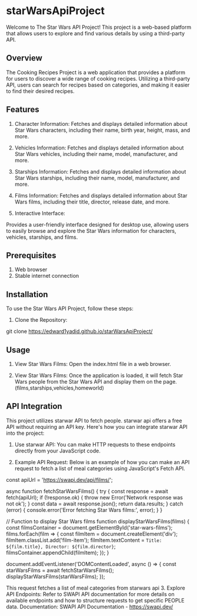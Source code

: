 
#     starWarsApiProject

Welcome to The Star Wars API Project! This project is a web-based platform that allows users to explore and find various  details by using a third-party API.

## Overview

The Cooking Recipes Project is a web application that provides a platform for users to discover a wide range of cooking recipes. Utilizing a third-party API, users can search for recipes based on categories, and making it easier to find their desired recipes.

## Features

1. Character Information:
Fetches and displays detailed information about Star Wars characters, including their name, birth year, height, mass, and more.

2. Vehicles Information:
Fetches and displays detailed information about Star Wars vehicles, including their name, model, manufacturer, and more.

3. Starships Information:
Fetches and displays detailed information about Star Wars starships, including their name, model, manufacturer, and more.

4. Films Information:
Fetches and displays detailed information about Star Wars films, including their title, director, release date, and more.

5. Interactive Interface:

Provides a user-friendly interface designed for desktop use, allowing users to easily browse and explore the Star Wars information for characters, vehicles, starships, and films.

## Prerequisites

1. Web browser
2. Stable internet connection

## Installation
To use the Star Wars API Project, follow these steps:

1. Clone the Repository:

git clone https://edward1yadid.github.io/starWarsApiProject/

## Usage
1. View Star Wars Films:
Open the index.html file in a web browser.


2. View Star Wars Films:
Once the application is loaded, it will fetch Star Wars people from the Star Wars API and display them on the page.
(films,starships,vehicles,homeworld)


## API Integration
This project utilizes starwar API to fetch people. starwar api offers a free API without requiring an API key. Here's how you can integrate starwar API into the project:

1. Use starwar API:
You can make HTTP requests to these endpoints directly from your JavaScript code.

2. Example API Request:
Below is an example of how you can make an API request to fetch a list of meal categories using JavaScript's Fetch API.

const apiUrl = 'https://swapi.dev/api/films/';

async function fetchStarWarsFilms() {
    try {
        const response = await fetch(apiUrl);
        if (!response.ok) {
            throw new Error('Network response was not ok');
        }
        const data = await response.json();
        return data.results;
    } catch (error) {
        console.error('Error fetching Star Wars films:', error);
    }
}

// Function to display Star Wars films
function displayStarWarsFilms(films) {
    const filmsContainer = document.getElementById('star-wars-films');
    films.forEach(film => {
        const filmItem = document.createElement('div');
        filmItem.classList.add('film-item');
        filmItem.textContent = `Title: ${film.title}, Director: ${film.director}`;
        filmsContainer.appendChild(filmItem);
    });
}

document.addEventListener('DOMContentLoaded', async () => {
    const starWarsFilms = await fetchStarWarsFilms();
    displayStarWarsFilms(starWarsFilms);
});


This request fetches a list of meal categories from starwars api
3. Explore API Endpoints:
Refer to SWAPI API documentation for more details on available endpoints and how to structure requests to get specific PEOPLE data. Documentation:  SWAPI API Documentation - https://swapi.dev/



